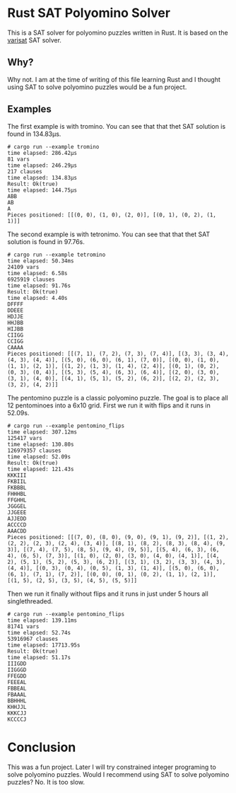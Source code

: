 # Rust SAT Polyomino Solver
This is a SAT solver for polyomino puzzles written in Rust. It is based on the [varisat](https://github.com/jix/varisat) SAT solver.

## Why?
Why not. I am at the time of writing of this file learning Rust and I thought using SAT to solve polyomino puzzles would be a fun project.

## Examples
The first example is with tromino. You can see that that thet SAT solution is found in 134.83µs. 
```
# cargo run --example tromino
time elapsed: 286.42µs
81 vars
time elapsed: 246.29µs
217 clauses
time elapsed: 134.83µs
Result: Ok(true)
time elapsed: 144.75µs
ABB
AB 
A  
Pieces positioned: [[(0, 0), (1, 0), (2, 0)], [(0, 1), (0, 2), (1, 1)]]
```

The second example is with tetronimo. You can see that that thet SAT solution is found in 97.76s. 
```
# cargo run --example tetromino
time elapsed: 50.34ms
24109 vars
time elapsed: 6.58s
6925919 clauses
time elapsed: 91.76s
Result: Ok(true)
time elapsed: 4.40s
DFFFF
DDEEE
HDJJE
HHJBB
HIJBB
CIIGG
CCIGG
CAAAA
Pieces positioned: [[(7, 1), (7, 2), (7, 3), (7, 4)], [(3, 3), (3, 4), (4, 3), (4, 4)], [(5, 0), (6, 0), (6, 1), (7, 0)], [(0, 0), (1, 0), (1, 1), (2, 1)], [(1, 2), (1, 3), (1, 4), (2, 4)], [(0, 1), (0, 2), (0, 3), (0, 4)], [(5, 3), (5, 4), (6, 3), (6, 4)], [(2, 0), (3, 0), (3, 1), (4, 0)], [(4, 1), (5, 1), (5, 2), (6, 2)], [(2, 2), (2, 3), (3, 2), (4, 2)]]
```

The pentomino puzzle is a classic polyomino puzzle. The goal is to place all 12 pentominoes into a 6x10 grid. First we run it with flips and it runs in 52.09s.
```
# cargo run --example pentomino_flips
time elapsed: 307.12ms
125417 vars
time elapsed: 130.80s
126979357 clauses
time elapsed: 52.09s
Result: Ok(true)
time elapsed: 121.43s
KKKIII
FKBIIL
FKBBBL
FHHHBL
FFGHHL
JGGGEL
JJGEEE
AJJEDD
ACCCCD
AAACDD
Pieces positioned: [[(7, 0), (8, 0), (9, 0), (9, 1), (9, 2)], [(1, 2), (2, 2), (2, 3), (2, 4), (3, 4)], [(8, 1), (8, 2), (8, 3), (8, 4), (9, 3)], [(7, 4), (7, 5), (8, 5), (9, 4), (9, 5)], [(5, 4), (6, 3), (6, 4), (6, 5), (7, 3)], [(1, 0), (2, 0), (3, 0), (4, 0), (4, 1)], [(4, 2), (5, 1), (5, 2), (5, 3), (6, 2)], [(3, 1), (3, 2), (3, 3), (4, 3), (4, 4)], [(0, 3), (0, 4), (0, 5), (1, 3), (1, 4)], [(5, 0), (6, 0), (6, 1), (7, 1), (7, 2)], [(0, 0), (0, 1), (0, 2), (1, 1), (2, 1)], [(1, 5), (2, 5), (3, 5), (4, 5), (5, 5)]]
```

Then we run it finally without flips and it runs in just under 5 hours all singlethreaded.
```
# cargo run --example pentomino_flips
time elapsed: 139.11ms
81741 vars
time elapsed: 52.74s
53916967 clauses
time elapsed: 17713.95s
Result: Ok(true)
time elapsed: 51.17s
IIIGDD
IIGGGD
FFEGDD
FEEEAL
FBBEAL
FBAAAL
BBHHHL
KHHJJL
KKKCJJ
KCCCCJ
```

# Conclusion
This was a fun project. Later I will try constrained integer programing to solve polyomino puzzles. Would I recommend using SAT to solve polyomino puzzles? No. It is too slow. 


